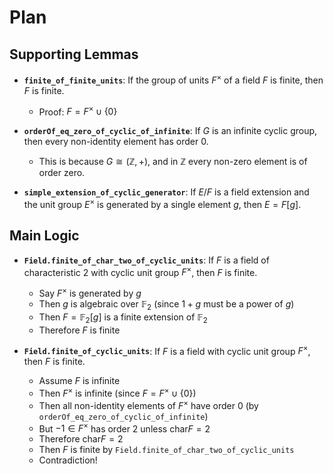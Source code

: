 # Plan

## Supporting Lemmas

- **`finite_of_finite_units`**: If the group of units $F^\times$ of a field $F$ is finite, then $F$ is finite. 
  - Proof: $F = F^\times \cup \{0\}$

- **`orderOf_eq_zero_of_cyclic_of_infinite`**: If $G$ is an infinite cyclic group, then every non-identity element has order 0.
  - This is because $G \cong (\mathbb{Z}, +)$, and in $\mathbb{Z}$ every non-zero element is of order zero.

- **`simple_extension_of_cyclic_generator`**: If $E/F$ is a field extension and the unit group $E^\times$ is generated by a single element $g$, then $E = F[g]$.

## Main Logic

- **`Field.finite_of_char_two_of_cyclic_units`**: If $F$ is a field of characteristic $2$ with cyclic unit group $F^\times$, then $F$ is finite.
  - Say $F^\times$ is generated by $g$
  - Then $g$ is algebraic over $\mathbb{F}_2$ (since $1 + g$ must be a power of $g$)
  - Then $F = \mathbb{F}_2[g]$ is a finite extension of $\mathbb{F}_2$
  - Therefore $F$ is finite

- **`Field.finite_of_cyclic_units`**: If $F$ is a field with cyclic unit group $F^\times$, then $F$ is finite.

  - Assume $F$ is infinite
  - Then $F^\times$ is infinite (since $F = F^\times \cup \{0\}$)
  - Then all non-identity elements of $F^\times$ have order 0 (by `orderOf_eq_zero_of_cyclic_of_infinite`)
  - But $-1 \in F^\times$ has order $2$ unless $\mathrm{char} F = 2$
  - Therefore $\mathrm{char} F = 2$
  - Then $F$ is finite by `Field.finite_of_char_two_of_cyclic_units`
  - Contradiction!
